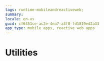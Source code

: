 ```yaml
---
tags: runtime-mobileandreactiveweb;  
summary: 
locale: en-us
guid: cf6451ce-ac2e-4ea7-a3f8-fd1819ed2a33
app_type: mobile apps, reactive web apps
---
```


# Utilities

